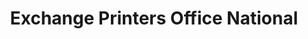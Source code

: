 ---
title: "Exchange Printers Office National"
url: /mount-gambier/exchange-printers-office-national/
shop: Schreibwaren
---